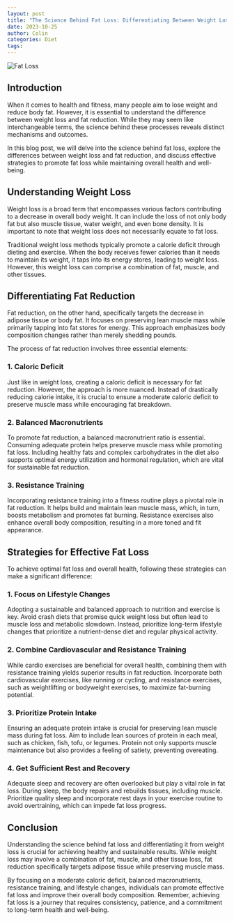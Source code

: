 ```yaml
---
layout: post
title: "The Science Behind Fat Loss: Differentiating Between Weight Loss and Fat Reduction"
date: 2023-10-25
author: Colin
categories: Diet
tags: 
---
```


![Fat Loss](https://source.unsplash.com/1600x900/?fat-loss)

## Introduction

When it comes to health and fitness, many people aim to lose weight and reduce body fat. However, it is essential to understand the difference between weight loss and fat reduction. While they may seem like interchangeable terms, the science behind these processes reveals distinct mechanisms and outcomes.

In this blog post, we will delve into the science behind fat loss, explore the differences between weight loss and fat reduction, and discuss effective strategies to promote fat loss while maintaining overall health and well-being.

## Understanding Weight Loss

Weight loss is a broad term that encompasses various factors contributing to a decrease in overall body weight. It can include the loss of not only body fat but also muscle tissue, water weight, and even bone density. It is important to note that weight loss does not necessarily equate to fat loss.

Traditional weight loss methods typically promote a calorie deficit through dieting and exercise. When the body receives fewer calories than it needs to maintain its weight, it taps into its energy stores, leading to weight loss. However, this weight loss can comprise a combination of fat, muscle, and other tissues.

## Differentiating Fat Reduction

Fat reduction, on the other hand, specifically targets the decrease in adipose tissue or body fat. It focuses on preserving lean muscle mass while primarily tapping into fat stores for energy. This approach emphasizes body composition changes rather than merely shedding pounds.

The process of fat reduction involves three essential elements:

### 1. Caloric Deficit

Just like in weight loss, creating a caloric deficit is necessary for fat reduction. However, the approach is more nuanced. Instead of drastically reducing calorie intake, it is crucial to ensure a moderate caloric deficit to preserve muscle mass while encouraging fat breakdown.

### 2. Balanced Macronutrients

To promote fat reduction, a balanced macronutrient ratio is essential. Consuming adequate protein helps preserve muscle mass while promoting fat loss. Including healthy fats and complex carbohydrates in the diet also supports optimal energy utilization and hormonal regulation, which are vital for sustainable fat reduction.

### 3. Resistance Training

Incorporating resistance training into a fitness routine plays a pivotal role in fat reduction. It helps build and maintain lean muscle mass, which, in turn, boosts metabolism and promotes fat burning. Resistance exercises also enhance overall body composition, resulting in a more toned and fit appearance.

## Strategies for Effective Fat Loss

To achieve optimal fat loss and overall health, following these strategies can make a significant difference:

### 1. Focus on Lifestyle Changes

Adopting a sustainable and balanced approach to nutrition and exercise is key. Avoid crash diets that promise quick weight loss but often lead to muscle loss and metabolic slowdown. Instead, prioritize long-term lifestyle changes that prioritize a nutrient-dense diet and regular physical activity.

### 2. Combine Cardiovascular and Resistance Training

While cardio exercises are beneficial for overall health, combining them with resistance training yields superior results in fat reduction. Incorporate both cardiovascular exercises, like running or cycling, and resistance exercises, such as weightlifting or bodyweight exercises, to maximize fat-burning potential.

### 3. Prioritize Protein Intake

Ensuring an adequate protein intake is crucial for preserving lean muscle mass during fat loss. Aim to include lean sources of protein in each meal, such as chicken, fish, tofu, or legumes. Protein not only supports muscle maintenance but also provides a feeling of satiety, preventing overeating.

### 4. Get Sufficient Rest and Recovery

Adequate sleep and recovery are often overlooked but play a vital role in fat loss. During sleep, the body repairs and rebuilds tissues, including muscle. Prioritize quality sleep and incorporate rest days in your exercise routine to avoid overtraining, which can impede fat loss progress.

## Conclusion

Understanding the science behind fat loss and differentiating it from weight loss is crucial for achieving healthy and sustainable results. While weight loss may involve a combination of fat, muscle, and other tissue loss, fat reduction specifically targets adipose tissue while preserving muscle mass.

By focusing on a moderate caloric deficit, balanced macronutrients, resistance training, and lifestyle changes, individuals can promote effective fat loss and improve their overall body composition. Remember, achieving fat loss is a journey that requires consistency, patience, and a commitment to long-term health and well-being.